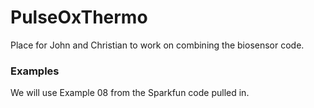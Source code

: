 # PulseOxThermo
Place for John and Christian to work on combining the biosensor code.

### Examples
We will use Example 08 from the Sparkfun code pulled in.